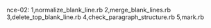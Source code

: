 nce-02:
1,normalize_blank_line.rb
2,merge_blank_lines.rb
3,delete_top_blank_line.rb
4,check_paragraph_structure.rb
5,mark.rb
